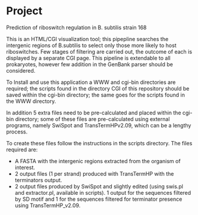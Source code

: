 # Project
Prediction of riboswitch regulation in B. subtilis strain 168


This is an HTML/CGI visualization tool; this pipepline searches the intergenic regions of B.subtilis to select only those more likely to host riboswitches. Few stages of filtering are carried out, the outcome of each is displayed by a separate CGI page. This pipeline is extendable to all prokaryotes, however few addition in the GenBank parser should be considered.

To Install and use this application a WWW and cgi-bin directories are required; the scripts found in the directory CGI of this repository should be saved within the cgi-bin directory; the same goes for the scripts found in the WWW directory.


In addition 5 extra files need to be pre-calculated and placed within the cgi-bin directory; some of these files are pre-calculated using external programs, namely SwiSpot and TransTermHPv2.09, which can be a lengthy process.

To create these files follow the instructions in the scripts directory.
The files required are:
- A FASTA with the intergenic regions extracted from the organism of interest.
- 2 output files (1 per strand) produced with TransTermHP with the terminators output.
- 2 output files produced by SwiSpot and slightly edited (using swis.pl and extractor.pl, available in scripts). 1 output for the sequences filtered by SD motif and 1 for the sequences filtered for terminator presence using TransTermHP_v2.09.
